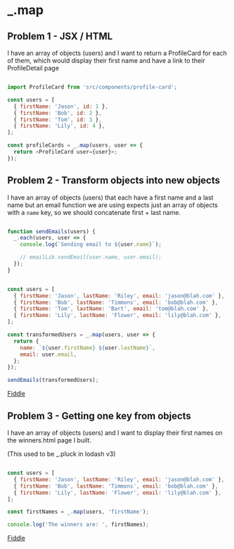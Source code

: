 # _.map

## Problem 1 - JSX / HTML

I have an array of objects (users) and I want to return a ProfileCard for each of them, which would display their first name and have a link to their ProfileDetail page

```javascript

import ProfileCard from 'src/components/profile-card';

const users = [
  { firstName: 'Jason', id: 1 },
  { firstName: 'Bob', id: 2 },
  { firstName: 'Tom', id: 3 },
  { firstName: 'Lily', id: 4 },
];

const profileCards = _.map(users, user => {
  return <ProfileCard user={user}>;
});

```

## Problem 2 - Transform objects into new objects

I have an array of objects (users) that each have a first name and a last name but an email function we are using expects just an array of objects with a `name` key, so we should concatenate first + last name.

```javascript

function sendEmails(users) {
  _.each(users, user => {
    console.log(`Sending email to ${user.name}`);

    // emailLib.sendEmail(user.name, user.email);
  });
}


const users = [
  { firstName: 'Jason', lastName: 'Riley', email: 'jason@blah.com' },
  { firstName: 'Bob', lastName: 'Timmons', email: 'bob@blah.com' },
  { firstName: 'Tom', lastName: 'Bart', email: 'tom@blah.com' },
  { firstName: 'Lily', lastName: 'Flower', email: 'lily@blah.com' },
];

const transformedUsers = _.map(users, user => {
  return {
    name: `${user.firstName} ${user.lastName}`,
    email: user.email,
  };
});

sendEmails(transformedUsers);

```

[Fiddle](https://jsfiddle.net/dug0modm/1/)


## Problem 3 - Getting one key from objects

I have an array of objects (users) and I want to display their first names on the winners.html page I built.

(This used to be _.pluck in lodash v3)

```javascript

const users = [
  { firstName: 'Jason', lastName: 'Riley', email: 'jason@blah.com' },
  { firstName: 'Bob', lastName: 'Timmons', email: 'bob@blah.com' },
  { firstName: 'Lily', lastName: 'Flower', email: 'lily@blah.com' },
];

const firstNames = _.map(users, 'firstName');

console.log('The winners are: ', firstNames);

```

[Fiddle](https://jsfiddle.net/e2s2kc1g/1/)

